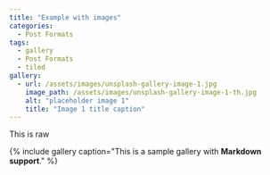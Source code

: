 ```yaml
---
title: "Example with images"
categories:
  - Post Formats
tags:
  - gallery
  - Post Formats
  - tiled
gallery:
  - url: /assets/images/unsplash-gallery-image-1.jpg
    image_path: /assets/images/unsplash-gallery-image-1-th.jpg
    alt: "placeholder image 1"
    title: "Image 1 title caption"
---
```


This is raw 

{% include gallery caption="This is a sample gallery with **Markdown support**." %}